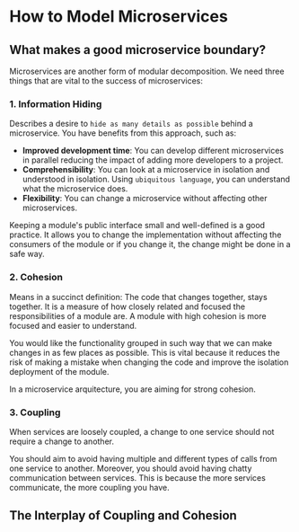 # How to Model Microservices

## What makes a good microservice boundary?

Microservices are another form of modular decomposition. We need three things that are vital to the success of microservices:

### 1. Information Hiding

Describes a desire to `hide as many details as possible` behind a microservice. You have benefits from this approach, such as:

- **Improved development time**: You can develop different microservices in parallel reducing the impact of adding more developers to a project.
- **Comprehensibility**: You can look at a microservice in isolation and understood in isolation. Using `ubiquitous language`, you can understand what the microservice does.
- **Flexibility**: You can change a microservice without affecting other microservices.

Keeping a module's public interface small and well-defined is a good practice. It allows you to change the implementation without affecting the consumers of the module or if you change it, the change might be done in a safe way.

### 2. Cohesion

Means in a succinct definition: The code that changes together, stays together. It is a measure of how closely related and focused the responsibilities of a module are. A module with high cohesion is more focused and easier to understand.

You would like the functionality grouped in such way that we can make changes in as few places as possible. This is vital because it reduces the risk of making a mistake when changing the code and improve the isolation deployment of the module.

In a microservice arquitecture, you are aiming for strong cohesion.

### 3. Coupling

When services are loosely coupled, a change to one service should not require a change to another.

You should aim to avoid having multiple and different types of calls from one service to another. Moreover, you should avoid having chatty communication between services. This is because the more services communicate, the more coupling you have.

## The Interplay of Coupling and Cohesion
